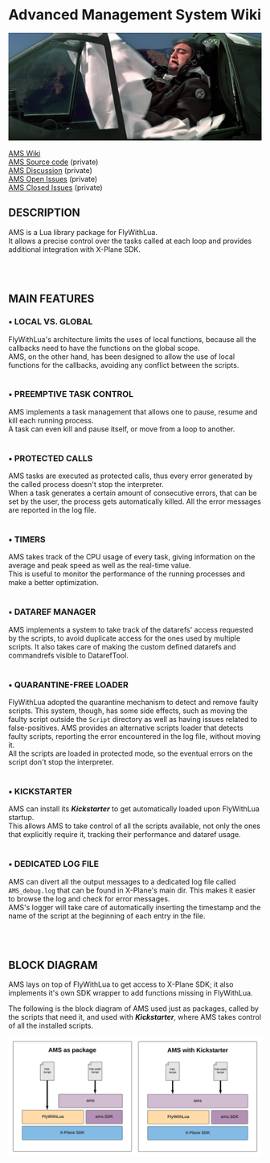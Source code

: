 # Advanced Management System Wiki

![Read the Doc!](https://github.com/CaptainSpauldings/AMS-Doc/raw/main/Images/Belushi/Read_the_doc.jpg)

[AMS Wiki](https://github.com/CaptainSpauldings/AMS-Doc/wiki)  
[AMS Source code](https://github.com/CaptainSpauldings/AMS) (private)  
[AMS Discussion](https://github.com/orgs/CaptainSpauldings/teams/amsdevteam) (private)  
[AMS Open Issues](https://github.com/CaptainSpauldings/AMS/issues) (private)  
[AMS Closed Issues](https://github.com/CaptainSpauldings/AMS/issues?q=is%3Aissue+is%3Aclosed) (private)  

## DESCRIPTION

AMS is a Lua library package for FlyWithLua.  
It allows a precise control over the tasks called at each loop and provides additional integration with X-Plane SDK.

&nbsp;  
&nbsp;  

## MAIN FEATURES

### • LOCAL VS. GLOBAL

FlyWithLua's architecture limits the uses of local functions, because all the callbacks need to have the functions on the global scope.  
AMS, on the other hand, has been designed to allow the use of local functions for the callbacks, avoiding any conflict between the scripts.
&nbsp;  
&nbsp;  
### • PREEMPTIVE TASK CONTROL

AMS implements a task management that allows one to pause, resume and kill each running process.  
A task can even kill and pause itself, or move from a loop to another.
&nbsp;  
&nbsp;  
### • PROTECTED CALLS

AMS tasks are executed as protected calls, thus every error generated by the called process doesn't stop the interpreter.  
When a task generates a certain amount of consecutive errors, that can be set by the user, the process gets automatically killed. All the error messages are reported in the log file. 
&nbsp;  
&nbsp;  
### • TIMERS

AMS takes track of the CPU usage of every task, giving information on the average and peak speed as well as the real-time value.  
This is useful to monitor the performance of the running processes and make a better optimization.
&nbsp;  
&nbsp;  
### • DATAREF MANAGER

AMS implements a system to take track of the datarefs' access requested by the scripts, to avoid duplicate access for the ones used by multiple scripts. It also takes care of making the custom defined datarefs and commandrefs visible to DatarefTool.
&nbsp;  
&nbsp;  
### • QUARANTINE-FREE LOADER

FlyWithLua adopted the quarantine mechanism to detect and remove faulty scripts. This system, though, has some side effects, such as moving the faulty script outside the `Script` directory as well as having issues related to false-positives.
AMS provides an alternative scripts loader that detects faulty scripts, reporting the error encountered in the log file, without moving it.  
All the scripts are loaded in protected mode, so the eventual errors on the script don't stop the interpreter.
&nbsp;  
&nbsp;  
### • KICKSTARTER

AMS can install its **_Kickstarter_** to get automatically loaded upon FlyWithLua startup.  
This allows AMS to take control of all the scripts available, not only the ones that explicitly require it, tracking their performance and dataref usage.
&nbsp;  
&nbsp;  
### • DEDICATED LOG FILE

AMS can divert all the output messages to a dedicated log file called `AMS_debug.log` that can be found in X-Plane's main dir. This makes it easier to browse the log and check for error messages.  
AMS's logger will take care of automatically inserting the timestamp and the name of the script at the beginning of each entry in the file.

&nbsp;  
&nbsp;  

## BLOCK DIAGRAM

AMS lays on top of FlyWithLua to get access to X-Plane SDK; it also implements it's own SDK wrapper to add functions missing in FlyWithLua.

The following is the block diagram of AMS used just as packages, called by the scripts that need it, and used with **_Kickstarter_**, where AMS takes control of all the installed scripts.

![AMS block diagram](https://github.com/CaptainSpauldings/AMS-Doc/raw/main/Images/ams.core.kernel/ams%20blockchart.png)


